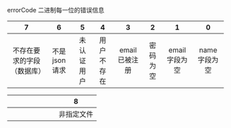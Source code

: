 

errorCode 二进制每一位的错误信息

|             7              |      6       |     5      |     4      |       3       |    2     |       1       |      0       |
| :------------------------: | :----------: | :--------: | :--------: | :-----------: | :------: | :-----------: | :----------: |
| 不存在要求的字段（数据库） | 不是json请求 | 未认证用户 | 用户不存在 | email已被注册 | 密码为空 | email字段为空 | name字段为空 |



|      |      |      |      |      |      |      |     8      |
| ---- | ---- | ---- | ---- | ---- | ---- | ---- | :--------: |
|      |      |      |      |      |      |      | 非指定文件 |

